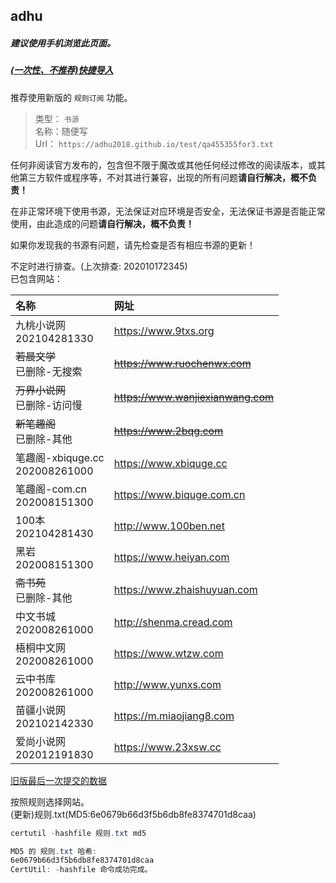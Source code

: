 ## adhu

##### 建议使用手机浏览此页面。  

##### [(一次性、不推荐)快捷导入](yuedu://booksource/importonline?src=https://adhu2018.github.io/test/qa455355for3.txt) 

推荐使用新版的 `规则订阅` 功能。

> 类型： `书源`  
> 名称：随便写  
> Url： `https://adhu2018.github.io/test/qa455355for3.txt`  


任何非阅读官方发布的，包含但不限于魔改或其他任何经过修改的阅读版本，或其他第三方软件或程序等，不对其进行兼容，出现的所有问题**请自行解决，概不负责！** 

在非正常环境下使用书源，无法保证对应环境是否安全，无法保证书源是否能正常使用，由此造成的问题**请自行解决，概不负责！** 

如果你发现我的书源有问题，请先检查是否有相应书源的更新！

不定时进行排查。(上次排查: 202010172345)  
已包含网站：  

|名称|网址|
|:-|:-|
|九桃小说网<br/>202104281330|https://www.9txs.org|
|~~若晨文学~~<br/>已删除-无搜索|~~https://www.ruochenwx.com~~|
|~~万界小说网~~<br/>已删除-访问慢|~~https://www.wanjiexianwang.com~~|
|~~新笔趣阁~~<br/>已删除-其他|~~https://www.2bqg.com~~|
|笔趣阁-xbiquge.cc<br/>202008261000|https://www.xbiquge.cc|
|笔趣阁-com.cn<br/>202008151300|https://www.biquge.com.cn|
|100本<br/>202104281430|http://www.100ben.net|
|黑岩<br/>202008151300|https://www.heiyan.com|
|~~斋书苑~~<br/>已删除-其他|https://www.zhaishuyuan.com|
|中文书城<br/>202008261000|http://shenma.cread.com|
|梧桐中文网<br/>202008261000|https://www.wtzw.com|
|云中书库<br/>202008261000|http://www.yunxs.com|
|苗疆小说网<br/>202102142330|https://m.miaojiang8.com|
|爱尚小说网<br/>202012191830|https://www.23xsw.cc|



[旧版最后一次提交的数据](https://github.com/adhu2018/adhu2018.github.io/blob/37b664efa0cd3164da112dc705ccaf75782dc8a9/test/index.md)

按照规则选择网站。   
(更新)规则.txt(MD5:6e0679b66d3f5b6db8fe8374701d8caa)

```powershell
certutil -hashfile 规则.txt md5

MD5 的 规则.txt 哈希:
6e0679b66d3f5b6db8fe8374701d8caa
CertUtil: -hashfile 命令成功完成。
```

